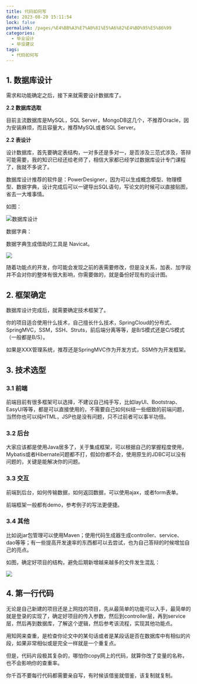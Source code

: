 ```yaml
---
title: 代码如何写
date: 2023-08-20 15:11:54
lock: false
permalink: /pages/%E4%BB%A3%E7%A0%81%E5%A6%82%E4%BD%95%E5%86%99
categories:
  - 毕业设计
  - 毕设建议
tags:
  - 代码如何写
---
```



## 1. 数据库设计

需求和功能确定之后，接下来就需要设计数据库了。

**2.2 数据库选取**

目前主流数据库是MySQL，SQL Server，MongoDB这几个，不推荐Oracle，因为安装麻烦，而且容量大，推荐MySQL或者SQL Server。

**2.2 表设计**

设计数据库，首先要确定表结构，一对多还是多对一，是否涉及三范式涉及，答辩可能需要，我的知识已经还给老师了，相信大家都已经学过数据库设计专门课程了，我就不多说了。

数据库设计推荐的软件是：PowerDesigner，因为可以生成概念模型、物理模型、数据字典，设计完成后可以一键导出SQL语句，写论文的时候可以直接贴图，省去一大堆事情。



如图：



![数据库设计](https://rainyudianxx.baimuxym.cn/HelloCoder/blog/数据库设计.jpg)



 

数据字典：

数据字典生成借助的工具是 Navicat。

![](https://rainyudianxx.baimuxym.cn/HelloCoder/blog/表设计.png)

随着功能点的开发，你可能会发现之前的表需要修改，但是没关系，加表、加字段并不会对你的整体有很大影响，你需要做的，就是备份好现有的设计图。

## 2. 框架确定

数据库设计完成后，就需要确定技术框架了。

你的项目适合使用什么技术，自己擅长什么技术，SpringCloud的分布式、SpringMVC，SSM，SSH、Struts，前后端分离等等，是B/S模式还是C/S模式（一般都是B/S）。

如果是XXX管理系统，推荐还是SpringMVC作为开发方式，SSM作为开发框架。





## 3. 技术选型

### 3.1 前端

前端目前有很多框架可以选择，不建议自己纯手写，比如layUI、Bootstrap、EasyUI等等，都是可以直接使用的，不需要自己如何纠结一些细致的前端问题，当然你也可以纯HTML，JSP也是没有问题，只不过前者可以事半功倍。



### 3.2 后台

大家应该都是使用Java居多了，关于集成框架，可以根据自己的掌握程度使用，Mybatis或者Hibernate问题都不打，假如你都不会，使用原生的JDBC可以没有问题的，关键是能解决你的问题。



### 3.3 交互

前端到后台，如何传输数据，如何返回数据，可以使用ajax，或者form表单。

前端框架一般都有demo，参考例子的写法更便捷。



### 3.4 其他

比如说jar包管理可以使用Maven；使用代码生成器生成controller、service、dao等等；有一些提高开发速率的东西都可以去尝试，也为自己答辩的时候增加自己的亮点。

如图，确定好项目的结构，避免后期新增越来越多的文件发生混乱：



![](https://rainyudianxx.baimuxym.cn/HelloCoder/blog/image-20230820114905628.png)

## 4. 第一行代码

无论是自己新建的项目还是上网找的项目，先从最简单的功能可以入手，最简单的就是登录的实现了，确定好项目的传入参数，然后到controller层，再到service层，然后再到数据库，了解这个逻辑，然后参考该流程，实现其他功能点。



用知网来查重，是检查你论文中的某句话或者是某段话是否在数据库中有相似的片段，如果非常相似或是完全一样就是一个重复点。



但是，代码片段极其复杂的，哪怕你copy网上的代码，就算你改了变量的名称，也不会影响你的查重率。



你千百不要每行代码都需要亲自写，有时候该借鉴就借鉴，该复制就复制。